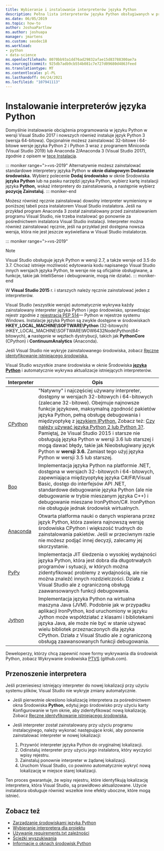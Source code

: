 ```yaml
---
title: Wybieranie i instalowanie interpreterów języka Python
description: Pełna lista interpreterów języka Python obsługiwanych w programie Visual Studio z krótkimi instrukcjami dotyczącymi tego, gdzie można znaleźć ich instalatory.
ms.date: 06/05/2019
ms.topic: how-to
author: JoshuaPartlow
ms.author: joshuapa
manager: jmartens
ms.custom: seodec18
ms.workload:
- python
- data-science
ms.openlocfilehash: 8070bb93a1dd76ad29832afae15d83788300ae7a
ms.sourcegitcommit: 925db7adb9cb554b081c7e727d09680d4863feed
ms.translationtype: MT
ms.contentlocale: pl-PL
ms.lasthandoff: 04/24/2021
ms.locfileid: "107941113"
---
```

# <a name="install-python-interpreters"></a>Instalowanie interpreterów języka Python

Domyślnie instalowanie obciążenia programowania w języku Python w wersji Visual Studio 2017 i nowszych również instaluje język Python 3 (wersja 64-bitowa). Opcjonalnie możesz zainstalować 32-bitowe i 64-bitowe wersje języka Python 2 i Python 3 wraz z programem Miniconda (Visual Studio 2019) lub Anaconda 2/Anaconda 3 (Visual Studio 2017), zgodnie z opisem w [tece Instalacja](installing-python-support-in-visual-studio.md).

::: moniker range=">=vs-2019"
Alternatywnie możesz zainstalować standardowe interpretery języka Python w **oknie dialogowym Dodawanie środowiska.** Wybierz polecenie **Dodaj środowisko** w oknie Środowiska **języka Python** lub na pasku narzędzi języka Python, wybierz kartę instalacji języka **Python,** wskaż interpretery do zainstalowania, a następnie wybierz **pozycję Zainstaluj**.
::: moniker-end

Możesz również ręcznie zainstalować dowolny interpreter wymieniony w poniższej tabeli poza instalatorem Visual Studio instalatora. Jeśli na przykład program Anaconda 3 został zainstalowany przed zainstalowaniem programu Visual Studio, nie trzeba instalować go ponownie za pośrednictwem instalatora Visual Studio instalacji. Interpreter można również zainstalować ręcznie, jeśli na przykład jest dostępna nowsza wersja, która nie jest jeszcze wyświetlana w Visual Studio instalatorze.

::: moniker range=">=vs-2019"
> [!Note]
> Visual Studio obsługuje język Python w wersji 2.7, a także wersje od 3.5 do 3.7. Chociaż istnieje możliwość edytowania kodu napisanego Visual Studio innych wersjach języka Python, te wersje nie są oficjalnie obsługiwane, a funkcje, takie jak IntelliSense i debugowanie, mogą nie działać.
::: moniker-end

W **Visual Studio 2015** r. i starszych należy ręcznie zainstalować jeden z interpreterów.

Visual Studio (wszystkie wersje) automatycznie wykrywa każdy zainstalowany interpreter języka Python i jego środowisko, sprawdzając rejestr zgodnie z [rejestracją PEP 514](https://www.python.org/dev/peps/pep-0514/)— Python w rejestrze systemu Windows. Instalacje języka Python są zwykle dostępne w środowiskach **HKEY_LOCAL_MACHINE\SOFTWARE\Python** (32-bitowych) iHKEY_LOCAL_MACHINE\SOFTWARE\WOW6432Node\Python(64-bitowych), **a** następnie w węzłach dystrybucji, takich jak **PythonCore** (CPython) i **ContinuumAnalytics** (Anaconda).

Jeśli Visual Studio nie wykryje zainstalowanego środowiska, zobacz [Ręczne identyfikowanie istniejącego środowiska.](managing-python-environments-in-visual-studio.md#manually-identify-an-existing-environment)

Visual Studio wszystkie znane środowiska w oknie Środowiska [**języka Python**](managing-python-environments-in-visual-studio.md#the-python-environments-window) i automatycznie wykrywa aktualizacje istniejących interpreterów.

| Interpreter | Opis |
| --- | --- |
| [CPython](https://www.python.org/) | "Natywny" i najczęściej używany interpreter, dostępny w wersjach 32-bitowych i 64-bitowych (zalecane 32-bitowe). Obejmuje najnowsze funkcje językowe, maksymalną zgodność pakietów języka Python, pełną obsługę debugowania i międzyoptykę z [językiem IPython.](https://ipython.org/) Zobacz też: [Czy należy używać języka Python 2 lub Python 3?](https://wiki.python.org/moin/Python2orPython3). Pamiętaj, że Visual Studio 2015 i starsze nie obsługują języka Python w wersji 3.6 lub starszej i mogą dawać błędy, takie jak Nieobsługiwany język Python w **wersji 3.6.** Zamiast tego użyj języka Python w wersji 3.5 lub starszej. |
| [Boo](https://github.com/IronLanguages/ironpython2) | Implementacja języka Python na platformie .NET, dostępna w wersjach 32-bitowych i 64-bitowych, zapewniająca międzyoptykę języka C#/F#/Visual Basic, dostęp do interfejsów API .NET, standardowe debugowanie języka Python (ale nie debugowanie w trybie mieszanym języka C++) i debugowanie mieszane IronPython/C#. IronPython nie obsługuje jednak środowisk wirtualnych. |
| [Anaconda](https://www.continuum.io) | Otwarta platforma nauki o danych wspierana przez język Python, która zawiera najnowszą wersję środowiska CPython i większość trudnych do zainstalowania pakietów. Jeśli w przeciwnym razie nie możesz podjąć innej decyzji, zalecamy jej skorzystanie. |
| [PyPy](https://www.pypy.org/) | Implementacja JIT śledzenia o wysokiej wydajności języka Python, która jest dobra dla długotrwałych programów i sytuacji, w których można zidentyfikować problemy z wydajnością, ale nie można znaleźć innych rozdzielczości. Działa z Visual Studio ale z ograniczoną obsługą zaawansowanych funkcji debugowania. |
| [Jython](https://www.jython.org/) | Implementacja języka Python na wirtualna maszyna Java (JVM). Podobnie jak w przypadku aplikacji IronPython, kod uruchomiony w języku Jython może współdziałać z klasami i bibliotekami języka Java, ale może nie być w stanie używać wielu bibliotek przeznaczonych dla języka CPython. Działa z Visual Studio ale z ograniczoną obsługą zaawansowanych funkcji debugowania. |

Deweloperzy, którzy chcą zapewnić nowe formy wykrywania dla środowisk Python, zobacz Wykrywanie środowiska [PTVS](https://github.com/Microsoft/PTVS/wiki/Extensibility-Environments) (github.com).

## <a name="move-an-interpreter"></a>Przenoszenie interpretera

Jeśli przeniesiesz istniejący interpreter do nowej lokalizacji przy użyciu systemu plików, Visual Studio nie wykryje zmiany automatycznie.

- Jeśli pierwotnie określono lokalizację interpretera za pośrednictwem okna Środowiska  **Python,** edytuj jego środowisko przy użyciu karty Konfigurowanie w tym oknie, aby zidentyfikować nową lokalizację. Zobacz [Ręczne identyfikowanie istniejącego środowiska.](managing-python-environments-in-visual-studio.md#manually-identify-an-existing-environment)

- Jeśli interpreter został zainstalowany przy użyciu programu instalacyjnego, należy wykonać następujące kroki, aby ponownie zainstalować interpreter w nowej lokalizacji:

  1. Przywróć interpreter języka Python do oryginalnej lokalizacji.
  2. Odinstaluj interpreter przy użyciu jego instalatora, który wyczyści wpisy rejestru.
  3. Zainstaluj ponownie interpreter w żądanej lokalizacji.
  4. Uruchom Visual Studio, co powinno automatycznie wykryć nową lokalizację w miejsce starej lokalizacji.

Ten proces gwarantuje, że wpisy rejestru, które identyfikują lokalizację interpretera, która Visual Studio, są prawidłowo aktualizowane. Użycie instalatora obsługuje również wszelkie inne efekty uboczne, które mogą istnieć.

## <a name="see-also"></a>Zobacz też

- [Zarządzanie środowiskami języka Python](managing-python-environments-in-visual-studio.md)
- [Wybieranie interpretera dla projektu](selecting-a-python-environment-for-a-project.md)
- [Używanie requirements.txt zależności](managing-required-packages-with-requirements-txt.md)
- [Ścieżki wyszukiwania](search-paths.md)
- [Informacje o oknach środowisk Python](python-environments-window-tab-reference.md)
